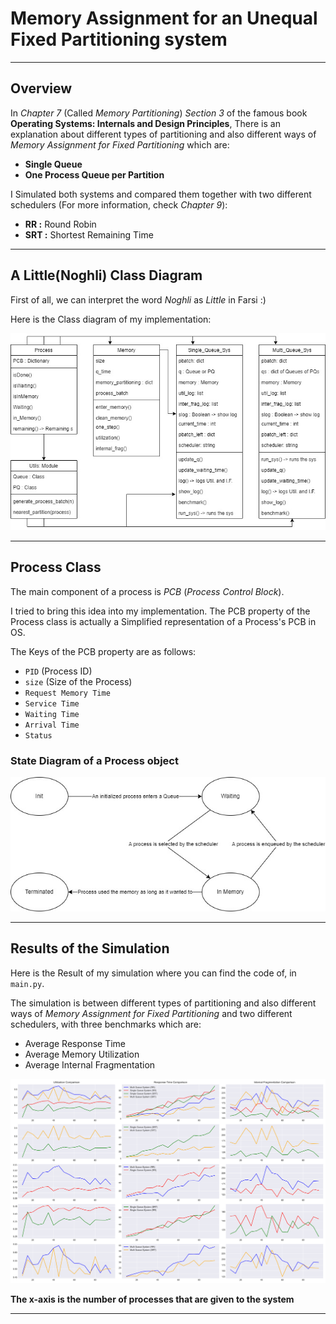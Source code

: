 # Memory Assignment for an Unequal Fixed Partitioning system

---
## Overview
 In *Chapter 7* (Called *Memory Partitioning*) *Section 3* of the famous book **Operating Systems:
 Internals and Design Principles**, 
There is an explanation about different types of partitioning and also
 different ways of *Memory Assignment for Fixed Partitioning* which are:
- **Single Queue**
- **One Process Queue per Partition**


I Simulated both systems and compared them together with two different schedulers
(For more information, check *Chapter 9*):
- **RR :** Round Robin
- **SRT :** Shortest Remaining Time

---
## A Little(Noghli) Class Diagram
First of all, we can interpret the word *Noghli* as *Little* in Farsi :)

Here is the Class diagram of my implementation: 


![Class Diagram](./Chapter7_Fixed_Partitioning/Docs/OS_HomeWork_Class_Diagram_updated.png)


---
## Process Class

The main component of a process is *PCB* (*Process Control Block*).

I tried to bring this idea into my implementation.
The PCB property of the Process class is actually a Simplified representation of a Process's PCB in OS.

The Keys of the PCB property are as follows:

- `PID` (Process ID)
- `size` (Size of the Process)
- `Request Memory Time`
- `Service Time`
- `Waiting Time`
- `Arrival Time`
- `Status`

### State Diagram of a Process object


![State Diagram of a process object](./Chapter7_Fixed_Partitioning/Docs/Process_State_diagram_english.png)


---
## Results of the Simulation
Here is the Result of my simulation where you can find the code of, in `main.py`.

The simulation is between different types of partitioning and also
 different ways of *Memory Assignment for Fixed Partitioning* and two different schedulers,
with three benchmarks which are:
- Average Response Time
- Average Memory Utilization
- Average Internal Fragmentation


![Comparison Plots](./Chapter7_Fixed_Partitioning/Plots/Plots.png)

**The x-axis is the number of processes that are given to the system**

---

 